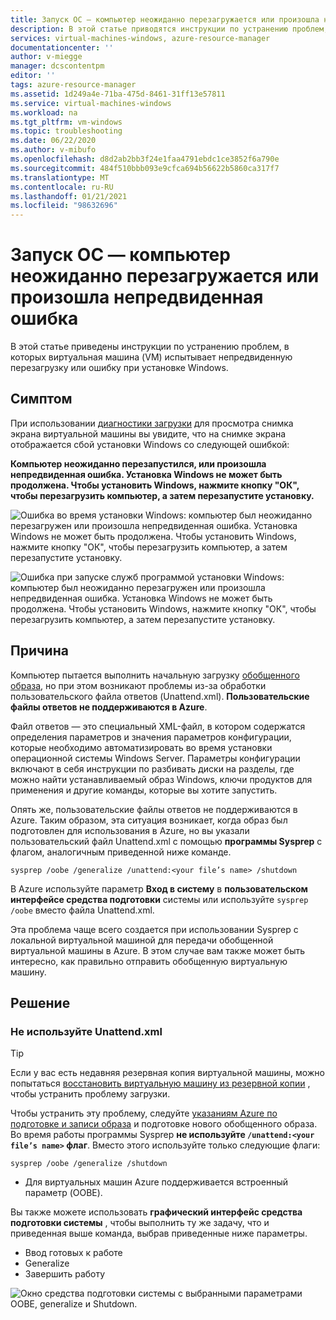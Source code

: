 ```yaml
---
title: Запуск ОС — компьютер неожиданно перезагружается или произошла непредвиденная ошибка
description: В этой статье приводятся инструкции по устранению проблем, когда при установке Windows происходит непредвиденная перезагрузка или Ошибка виртуальной машины.
services: virtual-machines-windows, azure-resource-manager
documentationcenter: ''
author: v-miegge
manager: dcscontentpm
editor: ''
tags: azure-resource-manager
ms.assetid: 1d249a4e-71ba-475d-8461-31ff13e57811
ms.service: virtual-machines-windows
ms.workload: na
ms.tgt_pltfrm: vm-windows
ms.topic: troubleshooting
ms.date: 06/22/2020
ms.author: v-mibufo
ms.openlocfilehash: d8d2ab2bb3f24e1faa4791ebdc1ce3852f6a790e
ms.sourcegitcommit: 484f510bbb093e9cfca694b56622b5860ca317f7
ms.translationtype: MT
ms.contentlocale: ru-RU
ms.lasthandoff: 01/21/2021
ms.locfileid: "98632696"
---
```

# <a name="os-start-up--computer-restarted-unexpectedly-or-encountered-an-unexpected-error"></a>Запуск ОС — компьютер неожиданно перезагружается или произошла непредвиденная ошибка

В этой статье приведены инструкции по устранению проблем, в которых виртуальная машина (VM) испытывает непредвиденную перезагрузку или ошибку при установке Windows.

## <a name="symptom"></a>Симптом

При использовании [диагностики загрузки](./boot-diagnostics.md) для просмотра снимка экрана виртуальной машины вы увидите, что на снимке экрана отображается сбой установки Windows со следующей ошибкой:

**Компьютер неожиданно перезапустился, или произошла непредвиденная ошибка. Установка Windows не может быть продолжена. Чтобы установить Windows, нажмите кнопку "ОК", чтобы перезагрузить компьютер, а затем перезапустите установку.**

![Ошибка во время установки Windows: компьютер был неожиданно перезагружен или произошла непредвиденная ошибка. Установка Windows не может быть продолжена. Чтобы установить Windows, нажмите кнопку "ОК", чтобы перезагрузить компьютер, а затем перезапустите установку.](./media/unexpected-restart-error-during-vm-boot/1.png)
 
![Ошибка при запуске служб программой установки Windows: компьютер был неожиданно перезагружен или произошла непредвиденная ошибка. Установка Windows не может быть продолжена. Чтобы установить Windows, нажмите кнопку "ОК", чтобы перезагрузить компьютер, а затем перезапустите установку.](./media/unexpected-restart-error-during-vm-boot/2.png)

## <a name="cause"></a>Причина

Компьютер пытается выполнить начальную загрузку [обобщенного образа](/windows-hardware/manufacture/desktop/sysprep--generalize--a-windows-installation), но при этом возникают проблемы из-за обработки пользовательского файла ответов (Unattend.xml). **Пользовательские файлы ответов не поддерживаются в Azure**. 

Файл ответов — это специальный XML-файл, в котором содержатся определения параметров и значения параметров конфигурации, которые необходимо автоматизировать во время установки операционной системы Windows Server. Параметры конфигурации включают в себя инструкции по разбивать диски на разделы, где можно найти устанавливаемый образ Windows, ключи продуктов для применения и другие команды, которые вы хотите запустить.

Опять же, пользовательские файлы ответов не поддерживаются в Azure. Таким образом, эта ситуация возникает, когда образ был подготовлен для использования в Azure, но вы указали пользовательский файл Unattend.xml с помощью **программы Sysprep** с флагом, аналогичным приведенной ниже команде.

`sysprep /oobe /generalize /unattend:<your file’s name> /shutdown`

В Azure используйте параметр **Вход в систему** в **пользовательском интерфейсе средства подготовки** системы или используйте `sysprep /oobe` вместо файла Unattend.xml.

Эта проблема чаще всего создается при использовании Sysprep с локальной виртуальной машиной для передачи обобщенной виртуальной машины в Azure. В этом случае вам также может быть интересно, как правильно отправить обобщенную виртуальную машину.

## <a name="solution"></a>Решение

### <a name="do-not-use-unattendxml"></a>Не используйте Unattend.xml

> [!TIP]
> Если у вас есть недавняя резервная копия виртуальной машины, можно попытаться [восстановить виртуальную машину из резервной копии](../../backup/backup-azure-arm-restore-vms.md) , чтобы устранить проблему загрузки.

Чтобы устранить эту проблему, следуйте [указаниям Azure по подготовке и записи образа](../windows/upload-generalized-managed.md) и подготовке нового обобщенного образа. Во время работы программы Sysprep **не используйте `/unattend:<your file’s name>` флаг**. Вместо этого используйте только следующие флаги:

`sysprep /oobe /generalize /shutdown`

- Для виртуальных машин Azure поддерживается встроенный параметр (OOBE).

Вы также можете использовать **графический интерфейс средства подготовки системы** , чтобы выполнить ту же задачу, что и приведенная выше команда, выбрав приведенные ниже параметры.

- Ввод готовых к работе
- Generalize
- Завершить работу
 
![Окно средства подготовки системы с выбранными параметрами OOBE, generalize и Shutdown.](./media/unexpected-restart-error-during-vm-boot/3.png)
